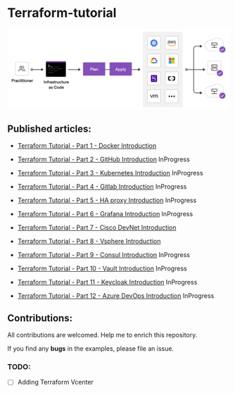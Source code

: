 # Terraform-tutorial

<p align="center">
 <img alt="Terraform Logo" src="image/terraform.png">
</p>


## Published articles:

 - [Terraform Tutorial - Part 1 - Docker Introduction](./part01-docker-provider/)

 - [Terraform Tutorial - Part 2 - GitHub Introduction](./part02-github-provider/) InProgress

 - [Terraform Tutorial - Part 3 - Kubernetes Introduction](./part03-kubernetes-provider/) InProgress

 - [Terraform Tutorial - Part 4 - Gitlab Introduction](./part04-gitlab-provider/) InProgress

 - [Terraform Tutorial - Part 5 - HA proxy Introduction](./part05-HA-proxy-provider/) InProgress

 - [Terraform Tutorial - Part 6 - Grafana Introduction](./part06-grafana-provider/) InProgress

 - [Terraform Tutorial - Part 7 - Cisco DevNet Introduction](./part07-CiscoDevNet-provider/)

 - [Terraform Tutorial - Part 8 - Vsphere Introduction](./part08-vsphere-provider/)

 - [Terraform Tutorial - Part 9 - Consul Introduction]() InProgress

 - [Terraform Tutorial - Part 10 - Vault Introduction]() InProgress

 - [Terraform Tutorial - Part 11 - Keycloak Introduction]() InProgress

 - [Terraform Tutorial - Part 12 - Azure DevOps Introduction]() InProgress



## Contributions:

All contributions are welcomed. Help me to enrich this repository.

If you find any **bugs** in the examples, please file an issue.

### TODO:

 - [ ] Adding Terraform Vcenter


